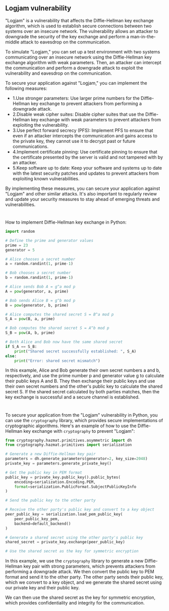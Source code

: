 ## Logjam vulnerability
"Logjam" is a vulnerability that affects the Diffie-Hellman key exchange algorithm, which is used to establish secure connections between two systems over an insecure network. The vulnerability allows an attacker to downgrade the security of the key exchange and perform a man-in-the-middle attack to eavesdrop on the communication.

To simulate "Logjam," you can set up a test environment with two systems communicating over an insecure network using the Diffie-Hellman key exchange algorithm with weak parameters. Then, an attacker can intercept the communication and perform a downgrade attack to exploit the vulnerability and eavesdrop on the communication.

To secure your application against "Logjam," you can implement the following measures:

- 1.Use stronger parameters: Use larger prime numbers for the Diffie-Hellman key exchange to prevent attackers from performing a downgrade attack.
- 2.Disable weak cipher suites: Disable cipher suites that use the Diffie-Hellman key exchange with weak parameters to prevent attackers from exploiting the vulnerability.
- 3.Use perfect forward secrecy (PFS): Implement PFS to ensure that even if an attacker intercepts the communication and gains access to the private key, they cannot use it to decrypt past or future communications.
- 4.Implement certificate pinning: Use certificate pinning to ensure that the certificate presented by the server is valid and not tampered with by an attacker.
- 5.Keep software up to date: Keep your software and systems up to date with the latest security patches and updates to prevent attackers from exploiting known vulnerabilities.

By implementing these measures, you can secure your application against "Logjam" and other similar attacks. It's also important to regularly review and update your security measures to stay ahead of emerging threats and vulnerabilities.

#

How to implement Diffie-Hellman key exchange in Python:
```py
import random

# Define the prime and generator values
prime = 23
generator = 5

# Alice chooses a secret number
a = random.randint(1, prime-1)

# Bob chooses a secret number
b = random.randint(1, prime-1)

# Alice sends Bob A = g^a mod p
A = pow(generator, a, prime)

# Bob sends Alice B = g^b mod p
B = pow(generator, b, prime)

# Alice computes the shared secret S = B^a mod p
S_A = pow(B, a, prime)

# Bob computes the shared secret S = A^b mod p
S_B = pow(A, b, prime)

# Both Alice and Bob now have the same shared secret
if S_A == S_B:
    print("Shared secret successfully established: ", S_A)
else:
    print("Error: shared secret mismatch")
```

In this example, Alice and Bob generate their own secret numbers a and b, respectively, and use the prime number p and generator value g to calculate their public keys A and B. They then exchange their public keys and use their own secret numbers and the other's public key to calculate the shared secret S. If the shared secret calculated by both parties matches, then the key exchange is successful and a secure channel is established.

#

To secure your application from the "Logjam" vulnerability in Python, you can use the `cryptography` library, which provides secure implementations of cryptographic algorithms. Here's an example of how to use the Diffie-Hellman key exchange with `cryptography` to prevent "Logjam":

```python
from cryptography.hazmat.primitives.asymmetric import dh
from cryptography.hazmat.primitives import serialization

# Generate a new Diffie-Hellman key pair
parameters = dh.generate_parameters(generator=2, key_size=2048)
private_key = parameters.generate_private_key()

# Get the public key in PEM format
public_key = private_key.public_key().public_bytes(
    encoding=serialization.Encoding.PEM,
    format=serialization.PublicFormat.SubjectPublicKeyInfo
)

# Send the public key to the other party

# Receive the other party's public key and convert to a key object
peer_public_key = serialization.load_pem_public_key(
    peer_public_key_pem,
    backend=default_backend()
)

# Generate a shared secret using the other party's public key
shared_secret = private_key.exchange(peer_public_key)

# Use the shared secret as the key for symmetric encryption

```

In this example, we use the `cryptography` library to generate a new Diffie-Hellman key pair with strong parameters, which prevents attackers from performing a downgrade attack. We then convert the public key to PEM format and send it to the other party. The other party sends their public key, which we convert to a key object, and we generate the shared secret using our private key and their public key. 

We can then use the shared secret as the key for symmetric encryption, which provides confidentiality and integrity for the communication.

